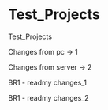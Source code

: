 # Test_Projects
Test_Projects

Changes from pc -> 1

Changes from server -> 2

BR1 - readmy changes_1

BR1 - readmy changes_2
